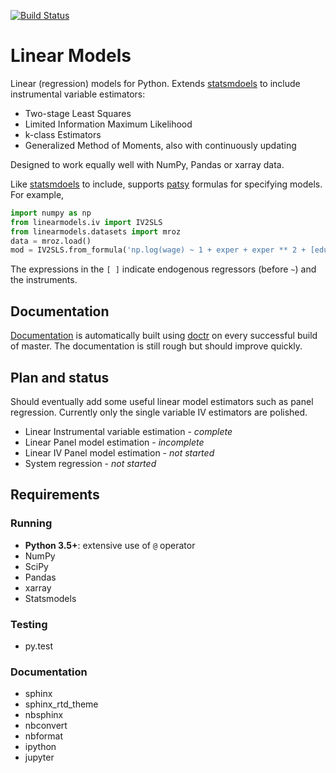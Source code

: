 [![Build Status](https://travis-ci.org/bashtage/linearmodels.svg?branch=master)](https://travis-ci.org/bashtage/linearmodels)

# Linear Models

Linear (regression) models for Python.  Extends [statsmdoels](http://www.statsmodels.org) to include
 instrumental variable estimators:
 
  * Two-stage Least Squares
  * Limited Information Maximum Likelihood
  * k-class Estimators
  * Generalized Method of Moments, also with continuously updating
  
Designed to work equally well with NumPy, Pandas or xarray data.

Like [statsmdoels](http://www.statsmodels.org) to include, supports 
[patsy](https://patsy.readthedocs.io/en/latest/) formulas for specifying models. For example, 

```python
import numpy as np
from linearmodels.iv import IV2SLS
from linearmodels.datasets import mroz
data = mroz.load()
mod = IV2SLS.from_formula('np.log(wage) ~ 1 + exper + exper ** 2 + [educ ~ motheduc + fatheduc]', data)
```

The expressions in the `[ ]` indicate endogenous regressors (before `~`) and the instruments.  

## Documentation

[Documentation](https://bashtage.github.io/linearmodels/doc) is automatically built using 
[doctr](https://github.com/drdoctr/doctr) on every successful build of master. The documentation 
is still rough but should improve quickly. 

## Plan and status

Should eventually add some useful linear model estimators such as panel regression. Currently
only the single variable IV estimators are polished.

* Linear Instrumental variable estimation - *complete*
* Linear Panel model estimation - *incomplete*
* Linear IV Panel model estimation - *not started*
* System regression - *not started*

## Requirements

### Running

* **Python 3.5+**: extensive use of `@` operator
* NumPy
* SciPy
* Pandas
* xarray
* Statsmodels

### Testing

* py.test

### Documentation

* sphinx
* sphinx_rtd_theme
* nbsphinx
* nbconvert
* nbformat
* ipython
* jupyter